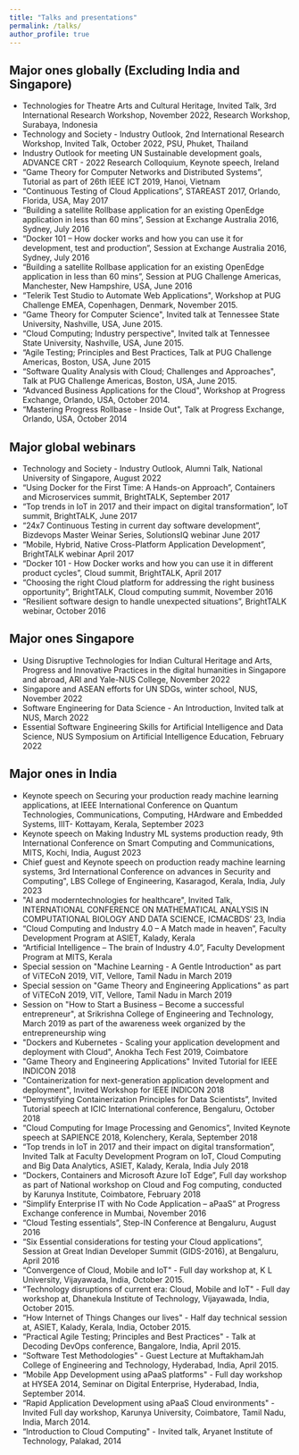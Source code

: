 ```yaml
---
title: "Talks and presentations"
permalink: /talks/
author_profile: true
---
```



## Major ones globally (Excluding India and Singapore)

* Technologies for Theatre Arts and Cultural Heritage, Invited Talk, 3rd International Research Workshop, November 2022, Research Workshop, Surabaya, Indonesia 
* Technology and Society - Industry Outlook, 2nd International Research Workshop, Invited Talk, October 2022, PSU, Phuket, Thailand
* Industry Outlook for meeting UN Sustainable development goals, ADVANCE CRT - 2022 Research Colloquium, Keynote speech, Ireland
* “Game Theory for Computer Networks and Distributed Systems”, Tutorial as part of 26th IEEE ICT 2019, Hanoi, Vietnam
* “Continuous Testing of Cloud Applications”, STAREAST 2017, Orlando, Florida, USA, May 2017
* “Building a satellite Rollbase application for an existing OpenEdge application in less than 60 mins”, Session at Exchange Australia 2016, Sydney, July 2016
* “Docker 101 – How docker works and how you can use it for development, test and production”, Session at Exchange Australia 2016, Sydney, July 2016
* “Building a satellite Rollbase application for an existing OpenEdge application in less than 60 mins”, Session at PUG Challenge Americas, Manchester, New Hampshire, USA, June 2016
* “Telerik Test Studio to Automate Web Applications", Workshop at PUG Challenge EMEA, Copenhagen, Denmark, November 2015.
* “Game Theory for Computer Science", Invited talk at Tennessee State University, Nashville, USA, June 2015.
* “Cloud Computing; Industry perspective", Invited talk at Tennessee State University, Nashville, USA, June 2015.
* “Agile Testing; Principles and Best Practices, Talk at PUG Challenge Americas, Boston, USA, June 2015
* “Software Quality Analysis with Cloud; Challenges and Approaches", Talk at PUG Challenge Americas, Boston, USA, June 2015.
* “Advanced Business Applications for the Cloud", Workshop at Progress Exchange, Orlando, USA, October 2014.
* “Mastering Progress Rollbase - Inside Out", Talk at Progress Exchange, Orlando, USA, October 2014

## Major global webinars

* Technology and Society - Industry Outlook, Alumni Talk, National University of Singapore, August 2022
* “Using Docker for the First Time: A Hands-on Approach”, Containers and Microservices summit, BrightTALK, September 2017
* “Top trends in IoT in 2017 and their impact on digital transformation”, IoT summit, BrightTALK, June 2017
* “24x7 Continuous Testing in current day software development”, Bizdevops Master Weinar Series, SolutionsIQ webinar June 2017
* “Mobile, Hybrid, Native Cross-Platform Application Development”, BrightTALK webinar April 2017
* “Docker 101 - How Docker works and how you can use it in different product cycles”, Cloud summit, BrightTALK, April 2017
* “Choosing the right Cloud platform for addressing the right business opportunity”, BrightTALK, Cloud computing summit, November 2016
* “Resilient software design to handle unexpected situations”, BrightTALK webinar, October 2016

## Major ones Singapore

* Using Disruptive Technologies for Indian Cultural Heritage and Arts, Progress and Innovative Practices in the digital humanities in Singapore and abroad, ARI and Yale-NUS College, November 2022
* Singapore and ASEAN efforts for UN SDGs, winter school, NUS, November 2022
* Software Engineering for Data Science - An Introduction, Invited talk at NUS, March 2022
* Essential Software Engineering Skills for Artificial Intelligence and Data Science, NUS Symposium on Artificial Intelligence Education, February 2022

## Major ones in India

* Keynote speech on Securing your production ready machine learning applications, at IEEE International Conference on Quantum Technologies, Communications, Computing, HArdware and Embedded Systems, IIIT- Kottayam, Kerala, September 2023 
* Keynote speech on Making Industry ML systems production ready, 9th International Conference on Smart Computing and Communications, MITS, Kochi, India, August 2023
* Chief guest and Keynote speech on production ready machine learning systems, 3rd International Conference on advances in Security and Computing", LBS College of Engineering, Kasaragod, Kerala, India, July 2023
* "AI and moderntechnologies for healthcare", Invited Talk, INTERNATIONAL CONFERENCE ON MATHEMATICAL ANALYSIS IN COMPUTATIONAL BIOLOGY AND DATA SCIENCE, ICMACBDS’ 23, India
* “Cloud Computing and Industry 4.0 – A Match made in heaven”, Faculty Development Program at ASIET, Kalady, Kerala
* “Artificial Intelligence – The brain of Industry 4.0”, Faculty Development Program at MITS, Kerala 
* Special session on "Machine Learning - A Gentle Introduction" as part of ViTECoN 2019, VIT, Vellore, Tamil Nadu in March 2019 
* Special session on "Game Theory and Engineering Applications" as part of ViTECoN 2019, VIT, Vellore, Tamil Nadu in March 2019
* Session on "How to Start a Business – Become a successful entrepreneur", at Srikrishna College of Engineering and Technology, March 2019 as part of the awareness week organized by the entrepreneurship wing
* "Dockers and Kubernetes - Scaling your application development and deployment with Cloud", Anokha Tech Fest 2019, Coimbatore
* "Game Theory and Engineering Applications" Invited Tutorial for IEEE INDICON 2018
* "Containerization for next-generation application development and deployment", Invited Workshop for IEEE INDICON 2018
* “Demystifying Containerization Principles for Data Scientists”, Invited Tutorial speech at ICIC International conference, Bengaluru, October 2018
* “Cloud Computing for Image Processing and Genomics”, Invited Keynote speech at SAPIENCE 2018, Kolenchery, Kerala, September 2018
* “Top trends in IoT in 2017 and their impact on digital transformation”, Invited Talk at Faculty Development Program on IoT, Cloud Computing and Big Data Analytics, ASIET, Kalady, Kerala, India July 2018
* “Dockers, Containers and Microsoft Azure IoT Edge”, Full day workshop as part of National workshop on Cloud and Fog computing, conducted by Karunya Institute, Coimbatore, February 2018
* “Simplify Enterprise IT with No Code Application – aPaaS” at Progress Exchange conference in Mumbai, November 2016
* “Cloud Testing essentials”, Step-IN Conference at Bengaluru, August 2016
* “Six Essential considerations for testing your Cloud applications”, Session at Great Indian Developer Summit (GIDS-2016), at Bengaluru, April 2016
* “Convergence of Cloud, Mobile and IoT" - Full day workshop at, K L University, Vijayawada, India, October 2015.
* “Technology disruptions of current era: Cloud, Mobile and IoT" - Full day workshop at, Dhanekula Institute of Technology, Vijayawada, India, October 2015.
* “How Internet of Things Changes our lives" - Half day technical session at, ASIET, Kalady, Kerala, India, October 2015.
* “Practical Agile Testing; Principles and Best Practices" - Talk at Decoding DevOps conference, Bangalore, India, April 2015.
* “Software Test Methodologies" - Guest Lecture at MuftakhamJah College of Engineering and Technology, Hyderabad, India, April 2015.
* “Mobile App Development using aPaaS platforms" - Full day workshop at HYSEA 2014, Seminar on Digital Enterprise, Hyderabad, India, September 2014.
* “Rapid Application Development using aPaaS Cloud environments" - Invited Full day workshop, Karunya University, Coimbatore, Tamil Nadu, India, March 2014.
* “Introduction to Cloud Computing" - Invited talk, Aryanet Institute of Technology, Palakad, 2014
